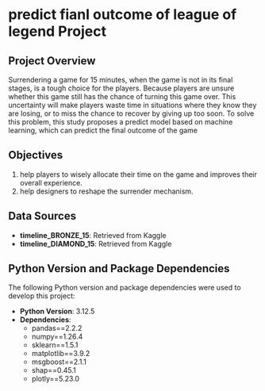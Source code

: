# predict fianl outcome of league of legend Project

## Project Overview
Surrendering a game for 15 minutes, when the game is not in its final stages, is a tough choice for the players. Because players are unsure whether this game still has the chance of turning this game over. This uncertainty will make players waste time in situations where they know they are losing, or to miss the chance to recover by giving up too soon. To solve this problem, this study proposes a predict model based on machine learning, which can predict the final outcome of the game 

## Objectives
1. help players to wisely allocate their time on the game and improves their overall experience.
2. help designers to reshape the surrender mechanism.

## Data Sources
- **timeline_BRONZE_15**: Retrieved from Kaggle 
- **timeline_DIAMOND_15**: Retrieved from Kaggle

## Python Version and Package Dependencies
The following Python version and package dependencies were used to develop this project:

- **Python Version**: 3.12.5  
- **Dependencies**:
  - pandas==2.2.2
  - numpy==1.26.4
  - sklearn==1.5.1
  - matplotlib==3.9.2
  - msgboost==2.1.1
  - shap==0.45.1
  - plotly==5.23.0

